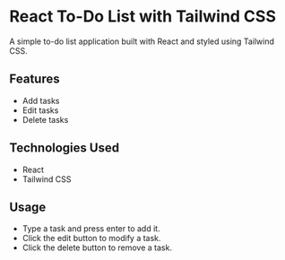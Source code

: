 # React To-Do List with Tailwind CSS

A simple to-do list application built with React and styled using Tailwind CSS.

## Features

- Add tasks
- Edit tasks
- Delete tasks

## Technologies Used

- React
- Tailwind CSS

## Usage

- Type a task and press enter to add it.
- Click the edit button to modify a task.
- Click the delete button to remove a task.
